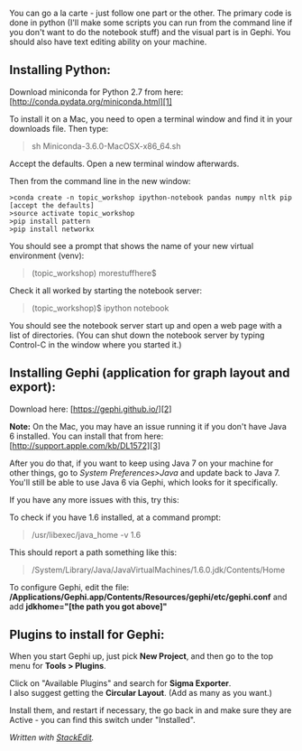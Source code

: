 
You can go a la carte - just follow one part or the other.  The primary code is done in python (I'll make some scripts you can run from the command line if you don't want to do the notebook stuff) and the visual part is in Gephi. You should also have text editing ability on your machine.


Installing Python:
-------

Download miniconda for Python 2.7 from here:
[http://conda.pydata.org/miniconda.html][1]

To install it on a Mac, you need to open a terminal window and find it in your downloads file. Then type:

>sh Miniconda-3.6.0-MacOSX-x86_64.sh

Accept the defaults.  Open a new terminal window afterwards.

Then from the command line in the new window:

    >conda create -n topic_workshop ipython-notebook pandas numpy nltk pip
    [accept the defaults]
    >source activate topic_workshop
    >pip install pattern
    >pip install networkx

You should see a prompt that shows the name of your new virtual environment (venv):

>(topic_workshop) morestuffhere$

Check it all worked by starting the notebook server:

>(topic_workshop)$ ipython notebook

You should see the notebook server start up and open a web page with a list of directories.  (You can shut down the notebook server by typing Control-C in the window where you started it.)

Installing Gephi (application for graph layout and export):
------------------------------------------------


Download here: [https://gephi.github.io/][2]

**Note:** On the Mac, you may have an issue running it if you don't have Java 6 installed.  You can install that from here: [http://support.apple.com/kb/DL1572][3]

After you do that, if you want to keep using Java 7 on your machine for other things, go to *System Preferences>Java* and update back to Java 7.  You'll still be able to use Java 6 via Gephi, which looks for it specifically.

If you have any more issues with this, try this:

To check if you have 1.6 installed, at a command prompt:

> /usr/libexec/java_home -v 1.6

This should report a path something like this:

  >/System/Library/Java/JavaVirtualMachines/1.6.0.jdk/Contents/Home

To configure Gephi, edit the file: **/Applications/Gephi.app/Contents/Resources/gephi/etc/gephi.conf** and add **jdkhome="[the path you got above]"**


Plugins to install for Gephi:
-----------------------------

When you start Gephi up, just pick **New Project**, and then go to the top menu for **Tools > Plugins**. 

Click on "Available Plugins" and search for **Sigma Exporter**.  
I also suggest getting the **Circular Layout**.  (Add as many as you want.)

Install them, and restart if necessary, the go back in and make sure they are Active - you can find this switch under "Installed".

*Written with [StackEdit](https://stackedit.io/).*

  [1]: http://conda.pydata.org/miniconda.html
  [2]: https://gephi.github.io/
  [3]: http://support.apple.com/kb/DL1572
